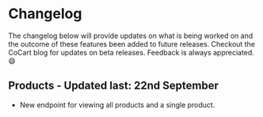 # Changelog #

The changelog below will provide updates on what is being worked on and the outcome of these features been added to future releases. Checkout the CoCart blog for updates on beta releases. Feedback is always appreciated. 😄

## Products - Updated last: 22nd September ##

* New endpoint for viewing all products and a single product.
